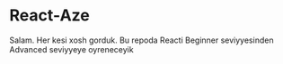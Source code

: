 # React-Aze
Salam. Her kesi xosh gorduk. Bu repoda Reacti Beginner seviyyesinden Advanced seviyyeye oyreneceyik
